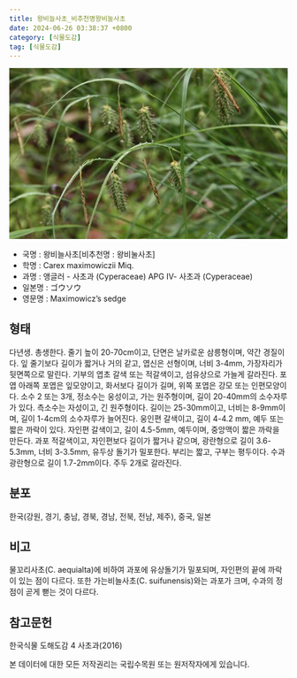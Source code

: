 ```yaml
---
title: 왕비늘사초_비추천명왕비눌사초
date: 2024-06-26 03:38:37 +0800
category: [식물도감]
tag: [식물도감]
---
```




![왕비늘사초[비추천명 : 왕비눌사초]](/assets/img/fileUpload/plants/basic/Cyperaceae/Carex/4603/4603_20160802142138701files_th2.jpg)
- 국명 : 왕비늘사초[비추천명 : 왕비눌사초]
- 학명 : Carex maximowiczii Miq.
- 과명 : 앵글러 - 사초과 (Cyperaceae) APG Ⅳ- 사초과 (Cyperaceae)
- 일본명 : ゴウソウ
- 영문명 : Maximowicz’s sedge


## 형태
다년생. 총생한다. 줄기 높이 20-70cm이고, 단면은 날카로운 삼릉형이며, 약간 경질이다. 잎 줄기보다 길이가 짧거나 거의 같고, 엽신은 선형이며, 너비 3-4mm, 가장자리가 뒷면쪽으로 말린다. 기부의 엽초 갈색 또는 적갈색이고, 섬유상으로 가늘게 갈라진다. 포엽 아래쪽 포엽은 잎모양이고, 화서보다 길이가 길며, 위쪽 포엽은 강모 또는 인편모양이다. 소수 2 또는 3개, 정소수는 웅성이고, 가는 원주형이며, 길이 20-40mm의 소수자루가 있다. 측소수는 자성이고, 긴 원주형이다. 길이는 25-30mm이고, 너비는 8-9mm이며, 길이 1-4cm의 소수자루가 늘어진다. 웅인편 갈색이고, 길이 4-4.2 mm, 예두 또는 짧은 까락이 있다. 자인편 갈색이고, 길이 4.5-5mm, 예두이며, 중앙맥이 짧은 까락을 만든다. 과포 적갈색이고, 자인편보다 길이가 짧거나 같으며, 광란형으로 길이 3.6-5.3mm, 너비 3-3.5mm, 유두상 돌기가 밀포한다. 부리는 짧고, 구부는 평두이다. 수과 광란형으로 길이 1.7-2mm이다. 주두 2개로 갈라진다.
## 분포
한국(강원, 경기, 충남, 경북, 경남, 전북, 전남, 제주), 중국, 일본
## 비고
물꼬리사초(C. aequialta)에 비하여 과포에 유상돌기가 밀포되며, 자인편의 끝에 까락이 있는 점이 다르다. 또한 가는비늘사초(C. suifunensis)와는 과포가 크며, 수과의 정점이 곧게 뻗는 것이 다르다.
## 참고문헌
한국식물 도해도감 4 사초과(2016)






본 데이터에 대한 모든 저작권리는 국립수목원 또는 원저작자에게 있습니다.

